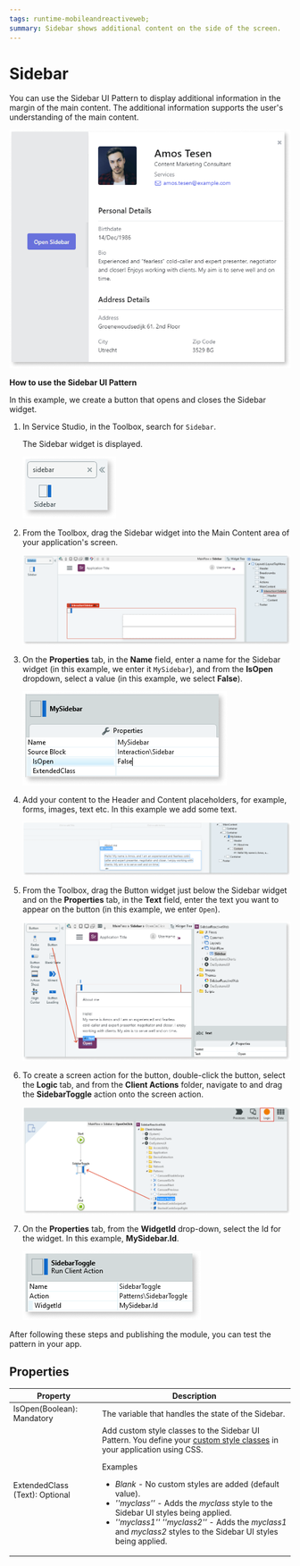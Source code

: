 ```yaml
---
tags: runtime-mobileandreactiveweb;
summary: Sidebar shows additional content on the side of the screen.
---
```


# Sidebar

You can use the Sidebar UI Pattern to display additional information in the margin of the main content. The additional information supports the user's understanding of the main content.

![](<images/sidebar-4.png>)

**How to use the Sidebar UI Pattern**

In this example, we create a button that opens and closes the Sidebar widget.

1. In Service Studio, in the Toolbox, search for `Sidebar`. 

    The Sidebar widget is displayed.

    ![](<images/sidebar-5-ss.png>)

1. From the Toolbox, drag the Sidebar widget into the Main Content area of your application's screen.

    ![](<images/sidebar-3-ss.png?width=800>)

1. On the **Properties** tab, in the **Name** field, enter a name for the Sidebar widget (in this example, we enter it ``MySidebar``), and from the **IsOpen** dropdown, select a value (in this example, we select **False**).

    ![](<images/sidebar-1-ss.png>)

1. Add your content to the Header and Content placeholders, for example, forms, images, text etc. In this example we add some text. 
   
    ![](<images/sidebar-8-ss.png?width=800>)

1. From the Toolbox, drag the Button widget just below the Sidebar widget and on the **Properties** tab, in the **Text** field, enter the text you want to appear on the button (in this example, we enter ``Open``).

    ![](<images/sidebar-6-ss.png?width=800>)

1. To create a screen action for the button, double-click the button, select the **Logic** tab, and from the **Client Actions** folder, navigate to and drag the **SidebarToggle** action onto the screen action.

    ![](<images/sidebar-2-ss.png>)

1. On the **Properties** tab, from the **WidgetId** drop-down, select the Id for the widget. In this example, **MySidebar.Id**.

    ![](<images/sidebar-7-ss.png>)

After following these steps and publishing the module, you can test the pattern in your app. 


## Properties

| **Property** |  **Description** | 
|---|---|
| IsOpen(Boolean): Mandatory | The variable that handles the state of the Sidebar. |
| ExtendedClass (Text): Optional | Add custom style classes to the Sidebar UI Pattern. You define your [custom style classes](../../../look-feel/css.md) in your application using CSS. <p>Examples <ul><li>_Blank_ - No custom styles are added (default value).</li><li>_''myclass''_ - Adds the _myclass_ style to the Sidebar UI styles being applied. </li><li>_''myclass1'' ''myclass2''_ - Adds the _myclass1_ and _myclass2_ styles to the Sidebar UI styles being applied.</li></ul></p> |
